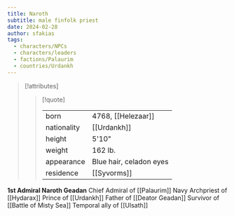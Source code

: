 ```yaml
---
title: Naroth
subtitle: male finfolk priest
date: 2024-02-28
author: sfakias
tags:
  - characters/NPCs
  - characters/leaders
  - factions/Palaurim
  - countries/Urdankh
---
```

> [!attributes]
> 
> > [!quote]
> >
> > | | |
> > | --- | --- |
> > | born | 4768, [[Helezaar]] |
> > | nationality | [[Urdankh]] |
> > | height | 5'10" |
> > | weight | 162 lb. |
> > | appearance | Blue hair, celadon eyes |
> > | residence | [[Syvorms]] |

**1st Admiral Naroth Geadan**
Chief Admiral of [[Palaurim]] Navy
Archpriest of [[Hydarax]]
Prince of [[Urdankh]]
Father of [[Deator Geadan]]
Survivor of [[Battle of Misty Sea]]
Temporal ally of [[Ulsath]]